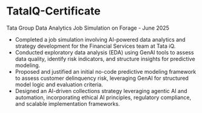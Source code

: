 # TataIQ-Certificate
Tata Group Data Analytics Job Simulation on Forage - June 2025
 * Completed a job simulation involving AI-powered data analytics and strategy
   development for the Financial Services team at Tata iQ.
 * Conducted exploratory data analysis (EDA) using GenAI tools to assess data
   quality, identify risk indicators, and structure insights for predictive
   modeling.
 * Proposed and justified an initial no-code predictive modeling framework to
   assess customer delinquency risk, leveraging GenAI for structured model logic
   and evaluation criteria.
 * Designed an AI-driven collections strategy leveraging agentic AI and
   automation, incorporating ethical AI principles, regulatory compliance, and
   scalable implementation frameworks.
